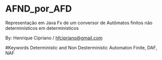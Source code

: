 # AFND_por_AFD
Representação em Java Fx de um conversor de Autômatos finitos não determinísticos em determinísticos

By: Henrique Cipriano / hfcipriano@gmail.com

#Keywords
Deterministic and Non Desterministic Automaton Finite, DAF, NAF
